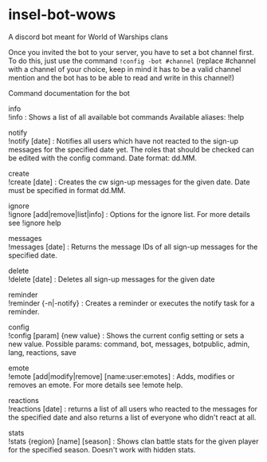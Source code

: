 # insel-bot-wows
A discord bot meant for World of Warships clans


Once you invited the bot to your server, you have to set a bot channel first.
To do this, just use the command `!config -bot #channel` (replace #channel with a channel of your choice, keep in mind it has to be a valid channel mention and the bot has to be able to read and write in this channel!)

Command documentation for the bot

info  
!info : Shows a list of all available bot commands
Available aliases: !help

notify  
!notify [date] : Notifies all users which have not reacted to the sign-up messages for the specified date yet. The roles that should be checked can be edited with the config command. Date format: dd.MM.

create  
!create [date] : Creates the cw sign-up messages for the given date. Date must be specified in format dd.MM.

ignore  
!ignore [add|remove|list|info] : Options for the ignore list. For more details see !ignore help

messages  
!messages [date] : Returns the message IDs of all sign-up messages for the specified date.

delete  
!delete [date] : Deletes all sign-up messages for the given date

reminder  
!reminder {-n|-notify} : Creates a reminder or executes the notify task for a reminder.

config  
!config [param] {new value} : Shows the current config setting or sets a new value.
Possible params: 
command, bot, messages, botpublic, admin, lang, reactions, save

emote  
!emote [add|modify|remove] [name:user:emotes] : Adds, modifies or removes an emote. For more details see !emote help.

reactions  
!reactions [date] : returns a list of all users who reacted to the messages for the specified date and also returns a list of everyone who didn't react at all.

stats  
!stats {region} [name] [season] : Shows clan battle stats for the given player for the specified season. Doesn't work with hidden stats.
